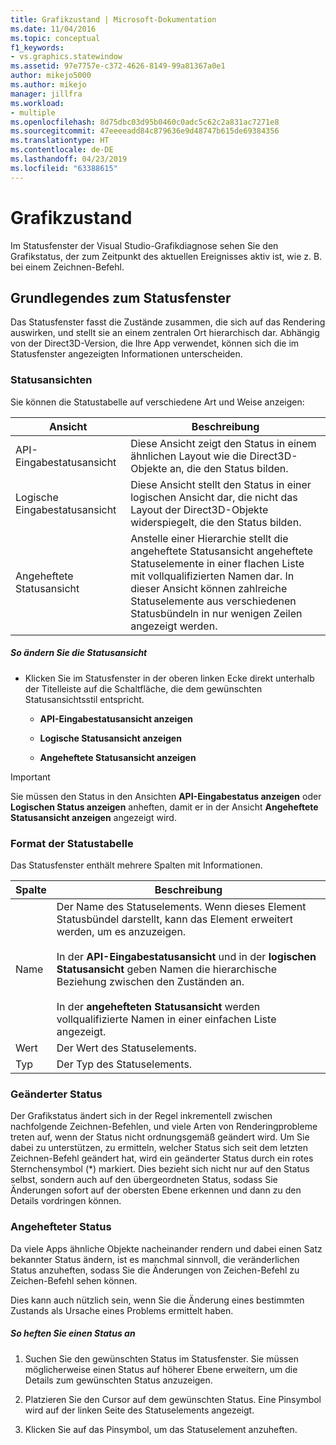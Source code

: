 ```yaml
---
title: Grafikzustand | Microsoft-Dokumentation
ms.date: 11/04/2016
ms.topic: conceptual
f1_keywords:
- vs.graphics.statewindow
ms.assetid: 97e7757e-c372-4626-8149-99a81367a0e1
author: mikejo5000
ms.author: mikejo
manager: jillfra
ms.workload:
- multiple
ms.openlocfilehash: 8d75dbc03d95b0460c0adc5c62c2a831ac7271e8
ms.sourcegitcommit: 47eeeeadd84c879636e9d48747b615de69384356
ms.translationtype: HT
ms.contentlocale: de-DE
ms.lasthandoff: 04/23/2019
ms.locfileid: "63388615"
---
```

# <a name="graphics-state"></a>Grafikzustand
Im Statusfenster der Visual Studio-Grafikdiagnose sehen Sie den Grafikstatus, der zum Zeitpunkt des aktuellen Ereignisses aktiv ist, wie z. B. bei einem Zeichnen-Befehl.

## <a name="understanding-the-state-window"></a>Grundlegendes zum Statusfenster
 Das Statusfenster fasst die Zustände zusammen, die sich auf das Rendering auswirken, und stellt sie an einem zentralen Ort hierarchisch dar. Abhängig von der Direct3D-Version, die Ihre App verwendet, können sich die im Statusfenster angezeigten Informationen unterscheiden.

### <a name="state-views"></a>Statusansichten
 Sie können die Statustabelle auf verschiedene Art und Weise anzeigen:

|Ansicht|Beschreibung|
|----------|-----------------|
|API-Eingabestatusansicht|Diese Ansicht zeigt den Status in einem ähnlichen Layout wie die Direct3D-Objekte an, die den Status bilden.|
|Logische Eingabestatusansicht|Diese Ansicht stellt den Status in einer logischen Ansicht dar, die nicht das Layout der Direct3D-Objekte widerspiegelt, die den Status bilden.|
|Angeheftete Statusansicht|Anstelle einer Hierarchie stellt die angeheftete Statusansicht angeheftete Statuselemente in einer flachen Liste mit vollqualifizierten Namen dar. In dieser Ansicht können zahlreiche Statuselemente aus verschiedenen Statusbündeln in nur wenigen Zeilen angezeigt werden.|

##### <a name="to-change-the-state-view"></a>So ändern Sie die Statusansicht

- Klicken Sie im Statusfenster in der oberen linken Ecke direkt unterhalb der Titelleiste auf die Schaltfläche, die dem gewünschten Statusansichtsstil entspricht.

    - **API-Eingabestatusansicht anzeigen**

    - **Logische Statusansicht anzeigen**

    - **Angeheftete Statusansicht anzeigen**

> [!IMPORTANT]
> Sie müssen den Status in den Ansichten **API-Eingabestatus anzeigen** oder **Logischen Status anzeigen** anheften, damit er in der Ansicht **Angeheftete Statusansicht anzeigen** angezeigt wird.

### <a name="state-table-format"></a>Format der Statustabelle
 Das Statusfenster enthält mehrere Spalten mit Informationen.

|Spalte|Beschreibung|
|------------|-----------------|
|Name|Der Name des Statuselements. Wenn dieses Element Statusbündel darstellt, kann das Element erweitert werden, um es anzuzeigen.<br /><br /> In der **API-Eingabestatusansicht** und in der **logischen Statusansicht** geben Namen die hierarchische Beziehung zwischen den Zuständen an.<br /><br /> In der **angehefteten Statusansicht** werden vollqualifizierte Namen in einer einfachen Liste angezeigt.|
|Wert|Der Wert des Statuselements.|
|Typ|Der Typ des Statuselements.|

### <a name="changed-state"></a>Geänderter Status
 Der Grafikstatus ändert sich in der Regel inkrementell zwischen nachfolgende Zeichnen-Befehlen, und viele Arten von Renderingprobleme treten auf, wenn der Status nicht ordnungsgemäß geändert wird. Um Sie dabei zu unterstützen, zu ermitteln, welcher Status sich seit dem letzten Zeichnen-Befehl geändert hat, wird ein geänderter Status durch ein rotes Sternchensymbol (*) markiert. Dies bezieht sich nicht nur auf den Status selbst, sondern auch auf den übergeordneten Status, sodass Sie Änderungen sofort auf der obersten Ebene erkennen und dann zu den Details vordringen können.

### <a name="pinning-state"></a>Angehefteter Status
 Da viele Apps ähnliche Objekte nacheinander rendern und dabei einen Satz bekannter Status ändern, ist es manchmal sinnvoll, die veränderlichen Status anzuheften, sodass Sie die Änderungen von Zeichen-Befehl zu Zeichen-Befehl sehen können.

 Dies kann auch nützlich sein, wenn Sie die Änderung eines bestimmten Zustands als Ursache eines Problems ermittelt haben.

##### <a name="to-pin-state-in-place"></a>So heften Sie einen Status an

1. Suchen Sie den gewünschten Status im Statusfenster. Sie müssen möglicherweise einen Status auf höherer Ebene erweitern, um die Details zum gewünschten Status anzuzeigen.

2. Platzieren Sie den Cursor auf dem gewünschten Status. Eine Pinsymbol wird auf der linken Seite des Statuselements angezeigt.

3. Klicken Sie auf das Pinsymbol, um das Statuselement anzuheften.